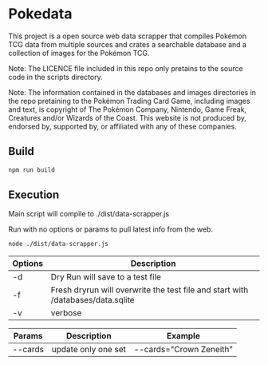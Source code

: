 # Pokedata

This project is a open source web data scrapper that compiles Pokémon TCG data from multiple sources and crates a searchable database and a collection of images for the Pokémon TCG. 

Note: The LICENCE file included in this repo only pretains to the source code in the scripts directory.

Note: The information contained in the databases and images directories in the repo pretaining to the Pokémon Trading Card Game, including images and text, is copyright of The Pokémon Company, Nintendo, Game Freak, Creatures and/or Wizards of the Coast. This website is not produced by, endorsed by, supported by, or affiliated with any of these companies.  

## Build

```sh
npm run build
```

## Execution

Main script will compile to ./dist/data-scrapper.js

Run with no options or params to pull latest info from the web.

```sh
node ./dist/data-scrapper.js
```

| Options | Description |
| ------- | ----------- |
| -d      | Dry Run will save to a test file |
| -f      | Fresh dryrun will overwrite the test file and start with /databases/data.sqlite |
| -v      | verbose |

| Params | Description | Example |
| ------- | ----------- | ---- |
| --cards | update only one set | --cards="Crown Zeneith" |
